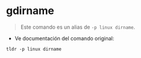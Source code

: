 # gdirname

> Este comando es un alias de `-p linux dirname`.

- Ve documentación del comando original:

`tldr -p linux dirname`
